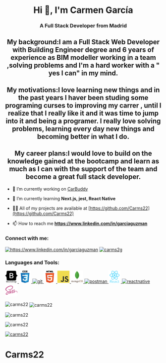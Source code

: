 <h1 align="center">Hi 👋, I'm Carmen García</h1>
<h3 align="center">A Full Stack Developer from Madrid</h3>
<h2 align="center"><strong>My background:</strong>I am a Full Stack Web Developer with Building Engineer degree and 6 years of experience as BIM modeller working in a team ,solving problems and I'm a hard worker with a " yes I can" in my mind.</h2>
<h2 align="center"><strong>My motivations:</strong>I love learning new things and in the past years I haver been studing some programing curses to improving my carrer , until I realize that I really like it and  it was time to jump into it and being a programer.
I really love solving problems, learning every day new things and becoming better in what I do.</h2>
<h2 align="center"><strong>My career plans:</strong>I would love to build on the knowledge gained at the bootcamp and learn as much as I can with the support of the team and become a great full stack developer.</h2>



- 🔭 I’m currently working on [CarBuddy](https://car-buddy-app.vercel.app/)

- 🌱 I’m currently learning **Next.js, jest, React Native**

- 👨‍💻 All of my projects are available at [https://github.com/Carms22](https://github.com/Carms22)

- 📫 How to reach me **https://www.linkedin.com/in/garciaguzman**

<h3 align="left">Connect with me:</h3>
<p align="left">
<a href="https://linkedin.com/in/https://www.linkedin.com/in/garciaguzman" target="blank"><img align="center" src="https://raw.githubusercontent.com/rahuldkjain/github-profile-readme-generator/master/src/images/icons/Social/linked-in-alt.svg" alt="https://www.linkedin.com/in/garciaguzman" height="30" width="40" /></a>
<a href="https://instagram.com/carms2g" target="blank"><img align="center" src="https://raw.githubusercontent.com/rahuldkjain/github-profile-readme-generator/master/src/images/icons/Social/instagram.svg" alt="carms2g" height="30" width="40" /></a>
</p>

<h3 align="left">Languages and Tools:</h3>
<p align="left"> <a href="https://getbootstrap.com" target="_blank" rel="noreferrer"> <img src="https://raw.githubusercontent.com/devicons/devicon/master/icons/bootstrap/bootstrap-plain-wordmark.svg" alt="bootstrap" width="40" height="40"/> </a> <a href="https://www.w3schools.com/css/" target="_blank" rel="noreferrer"> <img src="https://raw.githubusercontent.com/devicons/devicon/master/icons/css3/css3-original-wordmark.svg" alt="css3" width="40" height="40"/> </a> <a href="https://git-scm.com/" target="_blank" rel="noreferrer"> <img src="https://www.vectorlogo.zone/logos/git-scm/git-scm-icon.svg" alt="git" width="40" height="40"/> </a> <a href="https://www.w3.org/html/" target="_blank" rel="noreferrer"> <img src="https://raw.githubusercontent.com/devicons/devicon/master/icons/html5/html5-original-wordmark.svg" alt="html5" width="40" height="40"/> </a> <a href="https://developer.mozilla.org/en-US/docs/Web/JavaScript" target="_blank" rel="noreferrer"> <img src="https://raw.githubusercontent.com/devicons/devicon/master/icons/javascript/javascript-original.svg" alt="javascript" width="40" height="40"/> </a> <a href="https://www.mongodb.com/" target="_blank" rel="noreferrer"> <img src="https://raw.githubusercontent.com/devicons/devicon/master/icons/mongodb/mongodb-original-wordmark.svg" alt="mongodb" width="40" height="40"/> </a> <a href="https://postman.com" target="_blank" rel="noreferrer"> <img src="https://www.vectorlogo.zone/logos/getpostman/getpostman-icon.svg" alt="postman" width="40" height="40"/> </a> <a href="https://reactjs.org/" target="_blank" rel="noreferrer"> <img src="https://raw.githubusercontent.com/devicons/devicon/master/icons/react/react-original-wordmark.svg" alt="react" width="40" height="40"/> </a> <a href="https://reactnative.dev/" target="_blank" rel="noreferrer"> <img src="https://reactnative.dev/img/header_logo.svg" alt="reactnative" width="40" height="40"/> </a> <a href="https://sass-lang.com" target="_blank" rel="noreferrer"> <img src="https://raw.githubusercontent.com/devicons/devicon/master/icons/sass/sass-original.svg" alt="sass" width="40" height="40"/> </a> </p>

<p><img align="left" src="https://github-readme-stats.vercel.app/api/top-langs?username=carms22&show_icons=true&locale=en&layout=compact" alt="carms22" /></p>

<p>&nbsp;<img align="center" src="https://github-readme-stats.vercel.app/api?username=carms22&show_icons=true&locale=en" alt="carms22" /></p>

<p><img align="center" src="https://github-readme-streak-stats.herokuapp.com/?user=carms22&" alt="carms22" /></p>

<p align="left"> <img src="https://komarev.com/ghpvc/?username=carms22&label=Profile%20views&color=0e75b6&style=flat" alt="carms22" /> </p>

<p align="left"> <a href="https://github.com/ryo-ma/github-profile-trophy"><img src="https://github-profile-trophy.vercel.app/?username=carms22" alt="carms22" /></a> </p>

# Carms22
